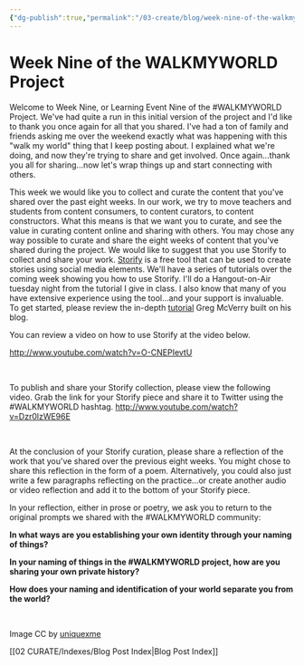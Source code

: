 ```yaml
---
{"dg-publish":true,"permalink":"/03-create/blog/week-nine-of-the-walkmyworld-project/","title":"Week Nine of the #WALKMYWORLD Project","tags":["walkmyworld"]}
---
```


# Week Nine of the WALKMYWORLD Project

Welcome to Week Nine, or Learning Event Nine of the #WALKMYWORLD Project. We've had quite a run in this initial version of the project and I'd like to thank you once again for all that you shared. I've had a ton of family and friends asking me over the weekend exactly what was happening with this "walk my world" thing that I keep posting about. I explained what we're doing, and now they're trying to share and get involved. Once again...thank you all for sharing...now let's wrap things up and start connecting with others.

This week we would like you to collect and curate the content that you've shared over the past eight weeks. In our work, we try to move teachers and students from content consumers, to content curators, to content constructors. What this means is that we want you to curate, and see the value in curating content online and sharing with others. You may chose any way possible to curate and share the eight weeks of content that you've shared during the project. We would like to suggest that you use Storify to collect and share your work. [Storify](https://storify.com/) is a free tool that can be used to create stories using social media elements. We'll have a series of tutorials over the coming week showing you how to use Storify. I'll do a Hangout-on-Air tuesday night from the tutorial I give in class. I also know that many of you have extensive experience using the tool...and your support is invaluable. To get started, please review the in-depth [tutorial](http://jgregorymcverry.com/learning-event-nine-in-walkmyworld/) Greg McVerry built on his blog.

You can review a video on how to use Storify at the video below.

http://www.youtube.com/watch?v=O-CNEPIevtU

 

To publish and share your Storify collection, please view the following video. Grab the link for your Storify piece and share it to Twitter using the #WALKMYWORLD hashtag. http://www.youtube.com/watch?v=Dzr0lzWE96E

 

At the conclusion of your Storify curation, please share a reflection of the work that you've shared over the previous eight weeks. You might chose to share this reflection in the form of a poem. Alternatively, you could also just write a few paragraphs reflecting on the practice...or create another audio or video reflection and add it to the bottom of your Storify piece.

In your reflection, either in prose or poetry, we ask you to return to the original prompts we shared with the #WALKMYWORLD community:

**In what ways are you establishing your own identity through your naming of things?**

**In your naming of things in the #WALKMYWORLD project, how are you sharing your own private history?**

**How does your naming and identification of your world separate you from the world?**

 

Image CC by [uniquexme](http://uniquexme.deviantart.com/art/Walking-125540549)

[[02 CURATE/Indexes/Blog Post Index\|Blog Post Index]]